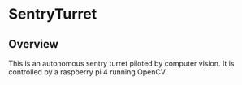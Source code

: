 # SentryTurret
## Overview
This is an autonomous sentry turret piloted by computer vision. It is controlled by a raspberry pi 4 running OpenCV.